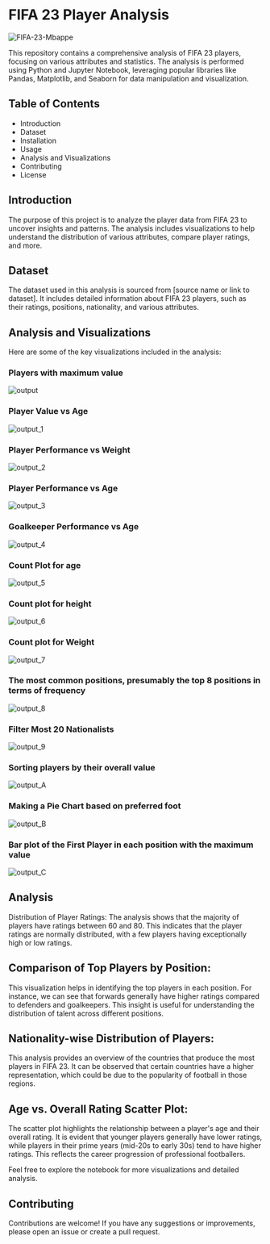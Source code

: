 # FIFA 23 Player Analysis
![FIFA-23-Mbappe](https://github.com/user-attachments/assets/d08ad721-e33b-4298-9d4b-946168b06e74)

This repository contains a comprehensive analysis of FIFA 23 players, focusing on various attributes and statistics. The analysis is performed using Python and Jupyter Notebook, leveraging popular libraries like Pandas, Matplotlib, and Seaborn for data manipulation and visualization.

## Table of Contents
- Introduction
- Dataset
- Installation
- Usage
- Analysis and Visualizations
- Contributing
- License

## Introduction
The purpose of this project is to analyze the player data from FIFA 23 to uncover insights and patterns. The analysis includes visualizations to help understand the distribution of various attributes, compare player ratings, and more.

## Dataset
The dataset used in this analysis is sourced from [source name or link to dataset]. It includes detailed information about FIFA 23 players, such as their ratings, positions, nationality, and various attributes.


## Analysis and Visualizations
Here are some of the key visualizations included in the analysis:

### Players with maximum value
![output](https://github.com/user-attachments/assets/1a1bd458-3bac-4d37-a620-d72d0679232d)

### Player Value vs Age
![output_1](https://github.com/user-attachments/assets/f9400be9-f030-40d1-b62e-6956dec79be0)

### Player Performance vs Weight
![output_2](https://github.com/user-attachments/assets/5b99c2c8-abb0-4a2b-b378-9be68023e945)

### Player Performance vs Age
![output_3](https://github.com/user-attachments/assets/56724bce-070c-40d6-9b21-fe634764c8b1)

### Goalkeeper Performance vs Age
![output_4](https://github.com/user-attachments/assets/00b07d6c-9b2e-4a63-a7f6-a1e361c777bd)

### Count Plot for age
![output_5](https://github.com/user-attachments/assets/64e05bd3-c70f-41a3-bca0-ee20b32fc28d)

### Count plot for height
![output_6](https://github.com/user-attachments/assets/015a6e8d-9681-4447-a546-ad382b1d09af)

### Count plot for Weight
![output_7](https://github.com/user-attachments/assets/b5e726ea-1615-4a29-ac2f-3b6a31f972cb)

### The most common positions, presumably the top 8 positions in terms of frequency
![output_8](https://github.com/user-attachments/assets/88030101-8a3a-45c6-801a-c764cb946d28)

### Filter Most 20 Nationalists
![output_9](https://github.com/user-attachments/assets/24529049-13fe-4d7f-afbe-6ba7b1c98b70)

### Sorting players by their overall value
![output_A](https://github.com/user-attachments/assets/e0a7faeb-2fcf-45fb-860a-ff33e5f0818f)

### Making a Pie Chart based on preferred foot
![output_B](https://github.com/user-attachments/assets/e7ae6ca9-13dd-4cb9-b718-ba096c47235c)

### Bar plot of the First Player in each position with the maximum value
![output_C](https://github.com/user-attachments/assets/1f2932a4-b0d0-4337-a0c6-7c9afa9e0e09)


## Analysis
Distribution of Player Ratings:
The analysis shows that the majority of players have ratings between 60 and 80. This indicates that the player ratings are normally distributed, with a few players having exceptionally high or low ratings.

## Comparison of Top Players by Position:
This visualization helps in identifying the top players in each position. For instance, we can see that forwards generally have higher ratings compared to defenders and goalkeepers. This insight is useful for understanding the distribution of talent across different positions.

## Nationality-wise Distribution of Players:
This analysis provides an overview of the countries that produce the most players in FIFA 23. It can be observed that certain countries have a higher representation, which could be due to the popularity of football in those regions.

## Age vs. Overall Rating Scatter Plot:
The scatter plot highlights the relationship between a player's age and their overall rating. It is evident that younger players generally have lower ratings, while players in their prime years (mid-20s to early 30s) tend to have higher ratings. This reflects the career progression of professional footballers.

Feel free to explore the notebook for more visualizations and detailed analysis.

## Contributing
Contributions are welcome! If you have any suggestions or improvements, please open an issue or create a pull request.
